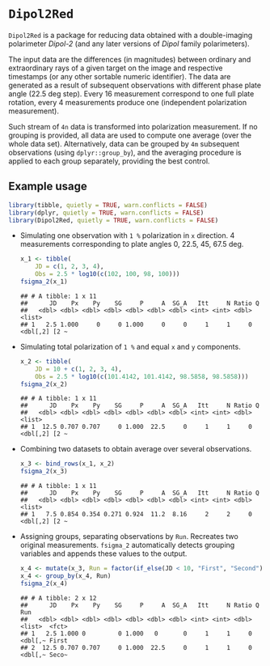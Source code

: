 
# `Dipol2Red`

`Dipol2Red` is a package for reducing data obtained with a
double-imaging polarimeter *Dipol-2* (and any later versions of *Dipol*
family polarimeters).

The input data are the differences (in magnitudes) between ordinary and
extraordinary rays of a given target on the image and respective
timestamps (or any other sortable numeric identifier). The data are
generated as a result of subsequent observations with different phase
plate angle (22.5 deg step). Every 16 measurement correspond to one full
plate rotation, every 4 measurements produce one (independent
polarization measurement).

Such stream of `4n` data is transformed into polarization measurement.
If no grouping is provided, all data are used to compute one average
(over the whole data set). Alternatively, data can be grouped by `4m`
subsequent observations (using `dplyr::group_by`), and the averaging
procedure is applied to each group separately, providing the best
control.

## Example usage

``` r
library(tibble, quietly = TRUE, warn.conflicts = FALSE)
library(dplyr, quietly = TRUE, warn.conflicts = FALSE)
library(Dipol2Red, quietly = TRUE, warn.conflicts = FALSE)
```

  - Simulating one observation with `1 %` polarization in `x` direction.
    4 measurements corresponding to plate angles 0, 22.5, 45, 67.5 deg.
    
    ``` r
    x_1 <- tibble(
        JD = c(1, 2, 3, 4), 
        Obs = 2.5 * log10(c(102, 100, 98, 100)))
    fsigma_2(x_1)
    ```
    
        ## # A tibble: 1 x 11
        ##      JD    Px    Py    SG     P     A  SG_A   Itt     N Ratio Q            
        ##   <dbl> <dbl> <dbl> <dbl> <dbl> <dbl> <dbl> <int> <int> <dbl> <list>       
        ## 1   2.5 1.000     0     0 1.000     0     0     1     1     0 <dbl[,2] [2 ~

  - Simulating total polarization of `1 %` and equal `x` and `y`
    components.
    
    ``` r
    x_2 <- tibble(
        JD = 10 + c(1, 2, 3, 4), 
        Obs = 2.5 * log10(c(101.4142, 101.4142, 98.5858, 98.5858)))
    fsigma_2(x_2)
    ```
    
        ## # A tibble: 1 x 11
        ##      JD    Px    Py    SG     P     A  SG_A   Itt     N Ratio Q            
        ##   <dbl> <dbl> <dbl> <dbl> <dbl> <dbl> <dbl> <int> <int> <dbl> <list>       
        ## 1  12.5 0.707 0.707     0 1.000  22.5     0     1     1     0 <dbl[,2] [2 ~

  - Combining two datasets to obtain average over several observations.
    
    ``` r
    x_3 <- bind_rows(x_1, x_2)
    fsigma_2(x_3)
    ```
    
        ## # A tibble: 1 x 11
        ##      JD    Px    Py    SG     P     A  SG_A   Itt     N Ratio Q            
        ##   <dbl> <dbl> <dbl> <dbl> <dbl> <dbl> <dbl> <int> <int> <dbl> <list>       
        ## 1   7.5 0.854 0.354 0.271 0.924  11.2  8.16     2     2     0 <dbl[,2] [2 ~

  - Assigning groups, separating observations by `Run`. Recreates two
    original measurements. `fsigma_2` automatically detects grouping
    variables and appends these values to the output.
    
    ``` r
    x_4 <- mutate(x_3, Run = factor(if_else(JD < 10, "First", "Second")))
    x_4 <- group_by(x_4, Run)
    fsigma_2(x_4)
    ```
    
        ## # A tibble: 2 x 12
        ##      JD    Px    Py    SG     P     A  SG_A   Itt     N Ratio Q       Run  
        ##   <dbl> <dbl> <dbl> <dbl> <dbl> <dbl> <dbl> <int> <int> <dbl> <list>  <fct>
        ## 1   2.5 1.000 0         0 1.000   0       0     1     1     0 <dbl[,~ First
        ## 2  12.5 0.707 0.707     0 1.000  22.5     0     1     1     0 <dbl[,~ Seco~
